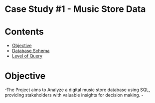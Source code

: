 <h1>Case Study #1 - Music Store Data</h1>

<h1>Contents</h1>
<ul>
  <li><a href="#introduction">Objective</a></li>
  <li><a href="#problemstatement">Database Schema</a></li>
  <li><a href="#entityrelationshipdiagram">Level of Query</a></li>
</ul>

<h1><a name="Objective">Objective</a></h1>
<p>
  -The Project aims to Analyze a digital music store database using SQL, providing stakeholders with valuable insights for decision making.
  -
</p>
